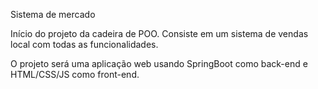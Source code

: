 Sistema de mercado

<p>Início do projeto da cadeira de POO. Consiste em um sistema de vendas local com todas as funcionalidades.</p>
<p>O projeto será uma aplicação web usando SpringBoot como back-end e HTML/CSS/JS como front-end.</p>
